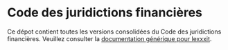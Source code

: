 # Code des juridictions financières

Ce dépot contient toutes les versions consolidées du Code des juridictions financières. Veuillez consulter la [documentation générique pour lexxxit](https://github.com/lexxxit/documentation).
